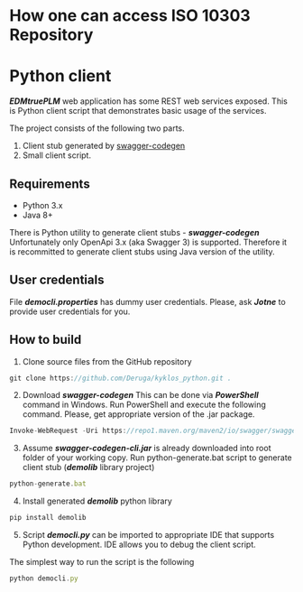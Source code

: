 # How one can access ISO 10303 Repository
# Python client

***EDMtruePLM*** web application has some REST web services exposed.
This is Python client script that demonstrates basic usage of the services.

The project consists of the following two parts.
1. Client stub generated by [swagger-codegen](https://github.com/swagger-api/swagger-codegen)
2. Small client script.

## Requirements

- Python 3.x
- Java 8+

There is Python utility to generate client stubs - ***swagger-codegen***
Unfortunately only OpenApi 3.x (aka Swagger 3) is supported.
Therefore it is recommitted to generate client stubs using Java version of the utility.

## User credentials

File ***democli.properties*** has dummy user credentials.
Please, ask ***Jotne*** to provide user credentials for you.

## How to build

1. Clone source files from the GitHub repository
```javascript
git clone https://github.com/Deruga/kyklos_python.git .
```

2. Download ***swagger-codegen***
This can be done via ***PowerShell*** command in Windows. Run PowerShell and execute the following command.
Please, get appropriate version of the .jar package.

```javascript
Invoke-WebRequest -Uri https://repo1.maven.org/maven2/io/swagger/swagger-codegen-cli/2.4.17/swagger-codegen-cli-2.4.17.jar -OutFile swagger-codegen-cli.jar
```

3. Assume ***swagger-codegen-cli.jar*** is already downloaded into root folder of your working copy.
Run python-generate.bat script to generate client stub (***demolib*** library project)

```javascript
python-generate.bat
```

4. Install generated ***demolib*** python library

```javascript
pip install demolib
```

5. Script ***democli.py*** can be imported to appropriate IDE that supports Python development.
IDE allows you to debug the client script.

The simplest way to run the script is the following


```javascript
python democli.py
```
